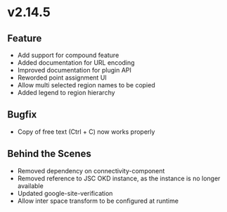 # v2.14.5

## Feature

- Add support for compound feature
- Added documentation for URL encoding
- Improved documentation for plugin API
- Reworded point assignment UI
- Allow multi selected region names to be copied
- Added legend to region hierarchy

## Bugfix

- Copy of free text (Ctrl + C) now works properly

## Behind the Scenes

- Removed dependency on connectivity-component
- Removed reference to JSC OKD instance, as the instance is no longer available
- Updated google-site-verification
- Allow inter space transform to be configured at runtime
